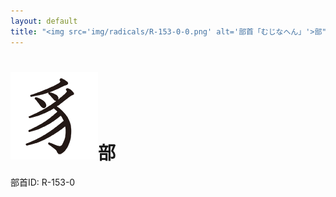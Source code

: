 ```yaml
---
layout: default
title: "<img src='img/radicals/R-153-0-0.png' alt='部首「むじなへん」'>部"  # glyphをタイトルに使用
---
```


# <img src='img/radicals/R-153-0-0.png' alt='部首「むじなへん」'>部
部首ID: R-153-0
